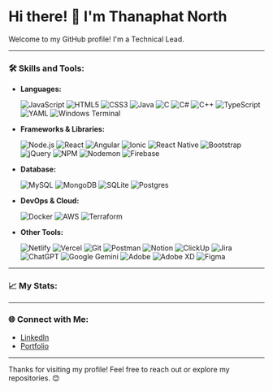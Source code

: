 # Hi there! 👋 I'm Thanaphat North

Welcome to my GitHub profile! I'm a Technical Lead.

---

### 🛠️ Skills and Tools:
- **Languages:**
  
  ![JavaScript](https://img.shields.io/badge/JavaScript-F7DF1E?style=flat&logo=javascript&logoColor=black)
  ![HTML5](https://img.shields.io/badge/HTML5-E34F26?style=flat&logo=html5&logoColor=white)
  ![CSS3](https://img.shields.io/badge/CSS3-1572B6?style=flat&logo=css3&logoColor=white)
  ![Java](https://img.shields.io/badge/Java-007396?style=flat&logo=java&logoColor=white)
  ![C](https://img.shields.io/badge/c-%2300599C.svg?style=flat&logo=c&logoColor=white)
  ![C#](https://img.shields.io/badge/c%23-%23239120.svg?style=flat&logo=csharp&logoColor=white)
  ![C++](https://img.shields.io/badge/c++-%2300599C.svg?style=flat&logo=c%2B%2B&logoColor=white)
  ![TypeScript](https://img.shields.io/badge/typescript-%23007ACC.svg?style=flat&logo=typescript&logoColor=white)
  ![YAML](https://img.shields.io/badge/yaml-%23ffffff.svg?style=flat&logo=yaml&logoColor=151515)
  ![Windows Terminal](https://img.shields.io/badge/Windows%20Terminal-%234D4D4D.svg?style=flat&logo=windows-terminal&logoColor=white)


- **Frameworks & Libraries:**
  
  ![Node.js](https://img.shields.io/badge/Node.js-339933?style=flat&logo=node.js&logoColor=white)
  ![React](https://img.shields.io/badge/React-61DAFB?style=flat&logo=react&logoColor=black)
  ![Angular](https://img.shields.io/badge/Angular-DD0031?style=flat&logo=angular&logoColor=white)
  ![Ionic](https://img.shields.io/badge/Ionic-3880FF?style=flat&logo=ionic&logoColor=white)
  ![React Native](https://img.shields.io/badge/React_Native-61DAFB?style=flat&logo=react&logoColor=black)
  ![Bootstrap](https://img.shields.io/badge/bootstrap-%238511FA.svg?style=flat&logo=bootstrap&logoColor=white)
  ![jQuery](https://img.shields.io/badge/jquery-%230769AD.svg?style=flat&logo=jquery&logoColor=white)
  ![NPM](https://img.shields.io/badge/NPM-%23CB3837.svg?style=flat&logo=npm&logoColor=white)
  ![Nodemon](https://img.shields.io/badge/NODEMON-%23323330.svg?style=flat&logo=nodemon&logoColor=%BBDEAD)
  ![Firebase](https://img.shields.io/badge/firebase-%23039BE5.svg?style=flat&logo=firebase)


- **Database:**

  ![MySQL](https://img.shields.io/badge/mysql-4479A1.svg?style=flat&logo=mysql&logoColor=white)
  ![MongoDB](https://img.shields.io/badge/MongoDB-%234ea94b.svg?style=flat&logo=mongodb&logoColor=white)
  ![SQLite](https://img.shields.io/badge/sqlite-%2307405e.svg?style=flat&logo=sqlite&logoColor=white)
  ![Postgres](https://img.shields.io/badge/postgres-%23316192.svg?style=flat&logo=postgresql&logoColor=white)

  
- **DevOps & Cloud:**
  
  ![Docker](https://img.shields.io/badge/Docker-2496ED?style=flat&logo=docker&logoColor=white)
  ![AWS](https://img.shields.io/badge/AWS-232F3E?style=flat&logo=amazon-aws&logoColor=white)
  ![Terraform](https://img.shields.io/badge/Terraform-623CE4?style=flat&logo=terraform&logoColor=white)

- **Other Tools:**
  
  ![Netlify](https://img.shields.io/badge/netlify-%23000000.svg?style=flat&logo=netlify&logoColor=#00C7B7)
  ![Vercel](https://img.shields.io/badge/vercel-%23000000.svg?style=flat&logo=vercel&logoColor=white)
  ![Git](https://img.shields.io/badge/Git-F05032?style=flat&logo=git&logoColor=white)
  ![Postman](https://img.shields.io/badge/Postman-FF6C37?style=flat&logo=postman&logoColor=white)
  ![Notion](https://img.shields.io/badge/Notion-000000?style=flat&logo=notion&logoColor=white)
  ![ClickUp](https://img.shields.io/badge/ClickUp-7B68EE?style=flat&logo=clickup&logoColor=white)
  ![Jira](https://img.shields.io/badge/Jira-0052CC?style=flat&logo=jira&logoColor=white)
  ![ChatGPT](https://img.shields.io/badge/chatGPT-74aa9c?style=flat&logo=openai&logoColor=white)
  ![Google Gemini](https://img.shields.io/badge/google%20gemini-8E75B2?style=flat&logo=google%20gemini&logoColor=white)
  ![Adobe](https://img.shields.io/badge/adobe-%23FF0000.svg?style=flat&logo=adobe&logoColor=white)
  ![Adobe XD](https://img.shields.io/badge/Adobe%20XD-470137?style=flat&logo=Adobe%20XD&logoColor=#FF61F6)
  ![Figma](https://img.shields.io/badge/figma-%23F24E1E.svg?style=flat&logo=figma&logoColor=white)

---

### 📈 My Stats:

---

### 🌐 Connect with Me:
- [LinkedIn](https://www.linkedin.com/in/thanaphat-chirutpadathorn/)
- [Portfolio](https://thanaphat-north.com/)

---

Thanks for visiting my profile! Feel free to reach out or explore my repositories. 😊
